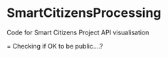 # SmartCitizensProcessing

Code for Smart Citizens Project API visualisation

 = Checking if OK to be public....?
